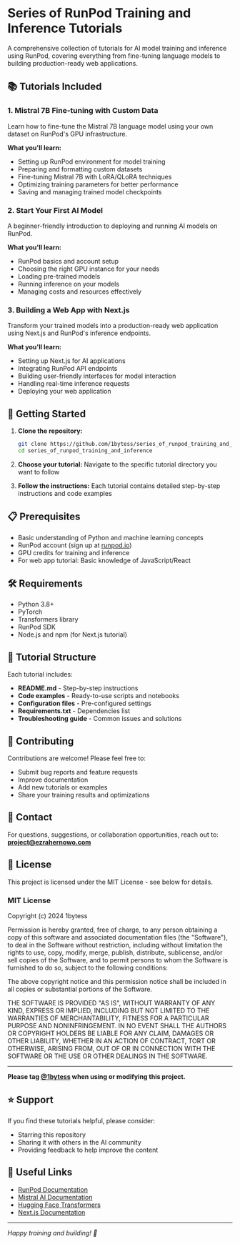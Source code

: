 # Series of RunPod Training and Inference Tutorials

A comprehensive collection of tutorials for AI model training and inference using RunPod, covering everything from fine-tuning language models to building production-ready web applications.

## 📚 Tutorials Included

### 1. Mistral 7B Fine-tuning with Custom Data
Learn how to fine-tune the Mistral 7B language model using your own dataset on RunPod's GPU infrastructure.

**What you'll learn:**
- Setting up RunPod environment for model training
- Preparing and formatting custom datasets
- Fine-tuning Mistral 7B with LoRA/QLoRA techniques
- Optimizing training parameters for better performance
- Saving and managing trained model checkpoints

### 2. Start Your First AI Model
A beginner-friendly introduction to deploying and running AI models on RunPod.

**What you'll learn:**
- RunPod basics and account setup
- Choosing the right GPU instance for your needs
- Loading pre-trained models
- Running inference on your models
- Managing costs and resources effectively

### 3. Building a Web App with Next.js
Transform your trained models into a production-ready web application using Next.js and RunPod's inference endpoints.

**What you'll learn:**
- Setting up Next.js for AI applications
- Integrating RunPod API endpoints
- Building user-friendly interfaces for model interaction
- Handling real-time inference requests
- Deploying your web application

## 🚀 Getting Started

1. **Clone the repository:**
   ```bash
   git clone https://github.com/1bytess/series_of_runpod_training_and_inference.git
   cd series_of_runpod_training_and_inference
   ```

2. **Choose your tutorial:**
   Navigate to the specific tutorial directory you want to follow

3. **Follow the instructions:**
   Each tutorial contains detailed step-by-step instructions and code examples

## 📋 Prerequisites

- Basic understanding of Python and machine learning concepts
- RunPod account (sign up at [runpod.io](https://runpod.io))
- GPU credits for training and inference
- For web app tutorial: Basic knowledge of JavaScript/React

## 🛠️ Requirements

- Python 3.8+
- PyTorch
- Transformers library
- RunPod SDK
- Node.js and npm (for Next.js tutorial)

## 📖 Tutorial Structure

Each tutorial includes:
- **README.md** - Step-by-step instructions
- **Code examples** - Ready-to-use scripts and notebooks
- **Configuration files** - Pre-configured settings
- **Requirements.txt** - Dependencies list
- **Troubleshooting guide** - Common issues and solutions

## 🤝 Contributing

Contributions are welcome! Please feel free to:
- Submit bug reports and feature requests
- Improve documentation
- Add new tutorials or examples
- Share your training results and optimizations

## 📧 Contact

For questions, suggestions, or collaboration opportunities, reach out to:
**project@ezrahernowo.com**

## 📄 License

This project is licensed under the MIT License - see below for details.

### MIT License

Copyright (c) 2024 1bytess

Permission is hereby granted, free of charge, to any person obtaining a copy
of this software and associated documentation files (the "Software"), to deal
in the Software without restriction, including without limitation the rights
to use, copy, modify, merge, publish, distribute, sublicense, and/or sell
copies of the Software, and to permit persons to whom the Software is
furnished to do so, subject to the following conditions:

The above copyright notice and this permission notice shall be included in all
copies or substantial portions of the Software.

THE SOFTWARE IS PROVIDED "AS IS", WITHOUT WARRANTY OF ANY KIND, EXPRESS OR
IMPLIED, INCLUDING BUT NOT LIMITED TO THE WARRANTIES OF MERCHANTABILITY,
FITNESS FOR A PARTICULAR PURPOSE AND NONINFRINGEMENT. IN NO EVENT SHALL THE
AUTHORS OR COPYRIGHT HOLDERS BE LIABLE FOR ANY CLAIM, DAMAGES OR OTHER
LIABILITY, WHETHER IN AN ACTION OF CONTRACT, TORT OR OTHERWISE, ARISING FROM,
OUT OF OR IN CONNECTION WITH THE SOFTWARE OR THE USE OR OTHER DEALINGS IN THE
SOFTWARE.

---

**Please tag [@1bytess](https://github.com/1bytess) when using or modifying this project.**

## ⭐ Support

If you find these tutorials helpful, please consider:
- Starring this repository
- Sharing it with others in the AI community
- Providing feedback to help improve the content

## 🔗 Useful Links

- [RunPod Documentation](https://docs.runpod.io/)
- [Mistral AI Documentation](https://docs.mistral.ai/)
- [Hugging Face Transformers](https://huggingface.co/docs/transformers)
- [Next.js Documentation](https://nextjs.org/docs)

---

*Happy training and building! 🚀*